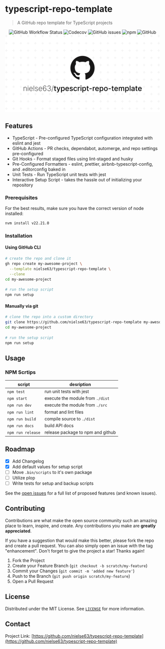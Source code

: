 # typescript-repo-template

> A GitHub repo template for TypeScript projects

<div align="center">
  <div>
    <img alt="GitHub Workflow Status" src="https://img.shields.io/github/actions/workflow/status/nielse63/typescript-repo-template/main.yml?style=for-the-badge">
    <img alt="Codecov" src="https://img.shields.io/codecov/c/github/nielse63/typescript-repo-template?style=for-the-badge">
    <img alt="GitHub issues" src="https://img.shields.io/github/issues-raw/nielse63/typescript-repo-template?style=for-the-badge">
    <img alt="npm" src="https://img.shields.io/npm/v/@nielse63/typescript-repo-template?style=for-the-badge">
    <img alt="GitHub" src="https://img.shields.io/github/license/nielse63/typescript-repo-template?style=for-the-badge">
  </div>

  <a href="https://github.com/nielse63/typescript-repo-template">
    <img src="./docs/typescript-repo-template.png" alt="nielse63/typescript-repo-template" width="640" width="320" />
  </a>
</div>

## Features

- TypeScript - Pre-configured TypeScript configuration integrated with eslint and jest
- GitHub Actions - PR checks, dependabot, automerge, and repo settings pre-configured
- Git Hooks - Format staged files using lint-staged and husky
- Pre-Configured Formatters - eslint, prettier, airbnb-typescript-config, and .editorconfig baked in
- Unit Tests - Run TypeScript unit tests with jest
- Interactive Setup Script - takes the hassle out of initializing your repository

### Prerequisites

For the best results, make sure you have the correct version of node installed:

```bash
nvm install v22.21.0
```

### Installation

#### Using GitHub CLI

```bash
# create the repo and clone it
gh repo create my-awesome-project \
  --template nielse63/typescript-repo-template \
  --clone
cd my-awesome-project

# run the setup script
npm run setup
```

#### Manually via git

```bash
# clone the repo into a custom directory
git clone https://github.com/nielse63/typescript-repo-template my-awesome-project
cd my-awesome-project

# run the setup script
npm run setup
```

## Usage

### NPM Scrtips

| script            | desription                        |
| ----------------- | --------------------------------- |
| `npm test`        | run unit tests with jest          |
| `npm start`       | execute the module from `./dist`  |
| `npm run dev`     | execute the module from `./src`   |
| `npm run lint`    | format and lint files             |
| `npm run build`   | compile source to `./dist`        |
| `npm run docs`    | build API docs                    |
| `npm run release` | release package to npm and github |

## Roadmap

- [x] Add Changelog
- [x] Add default values for setup script
- [ ] Move `.bin/scripts` to it's own package
- [ ] Utilize plop
- [ ] Write tests for setup and backup scripts

See the [open issues](https://github.com/nielse63/typescript-repo-template/issues) for a full list of proposed features (and known issues).

## Contributing

Contributions are what make the open source community such an amazing place to learn, inspire, and create. Any contributions you make are **greatly appreciated**.

If you have a suggestion that would make this better, please fork the repo and create a pull request. You can also simply open an issue with the tag "enhancement". Don't forget to give the project a star! Thanks again!

1. Fork the Project
2. Create your Feature Branch (`git checkout -b scratch/my-feature`)
3. Commit your Changes (`git commit -m 'added new feature'`)
4. Push to the Branch (`git push origin scratch/my-feature`)
5. Open a Pull Request

## License

Distributed under the MIT License. See [`LICENSE`](https://github.com/nielse63/typescript-repo-template/blob/main/LICENSE) for more information.

## Contact

Project Link: [https://github.com/nielse63/typescript-repo-template](https://github.com/nielse63/typescript-repo-template)
